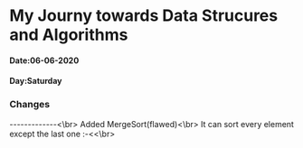 # My Journy towards Data Strucures and Algorithms

#### Date:06-06-2020
#### Day:Saturday
### Changes
-------------<\br>
Added MergeSort(flawed)<\br>
It can sort every element except the last one :-<<\br>

